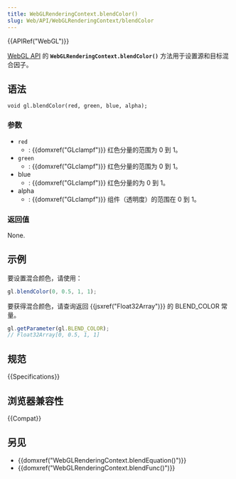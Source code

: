 ```yaml
---
title: WebGLRenderingContext.blendColor()
slug: Web/API/WebGLRenderingContext/blendColor
---
```


{{APIRef("WebGL")}}

[WebGL API](/zh-CN/docs/Web/API/WebGL_API) 的 **`WebGLRenderingContext.blendColor()`** 方法用于设置源和目标混合因子。

## 语法

```plain
void gl.blendColor(red, green, blue, alpha);
```

### 参数

- `red`
  - : {{domxref("GLclampf")}} 红色分量的范围为 0 到 1。
- `green`
  - : {{domxref("GLclampf")}} 红色分量的范围为 0 到 1。
- blue
  - : {{domxref("GLclampf")}} 红色分量的为 0 到 1。
- alpha
  - : {{domxref("GLclampf")}} 组件（透明度）的范围在 0 到 1。

### 返回值

None.

## 示例

要设置混合颜色，请使用：

```js
gl.blendColor(0, 0.5, 1, 1);
```

要获得混合颜色，请查询返回 {{jsxref("Float32Array")}} 的 BLEND_COLOR 常量。

```js
gl.getParameter(gl.BLEND_COLOR);
// Float32Array[0, 0.5, 1, 1]
```

## 规范

{{Specifications}}

## 浏览器兼容性

{{Compat}}

## 另见

- {{domxref("WebGLRenderingContext.blendEquation()")}}
- {{domxref("WebGLRenderingContext.blendFunc()")}}

